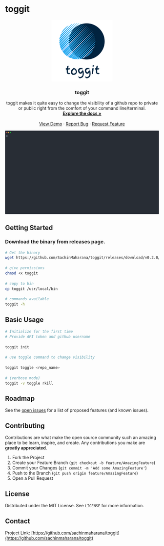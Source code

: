# toggit

<p align="center">
  <a href="https://github.com/sachinmaharana/toggit">
    <img src="assets/toggit.png" alt="Logo" width="200" height="200">
  </a>

  <h3 align="center">toggit</h3>

  <p align="center">
    toggit makes it quite easy to change the visibility of a github repo to private or public right from the comfort of your command line/terminal.    <br />
    <a href="https://github.com/sachinmaharana/toggit"><strong>Explore the docs »</strong></a>
    <br />
    <br />
    <a href="https://github.com/sachinmaharana/toggit">View Demo</a>
    ·
    <a href="https://github.com/sachinmaharana/toggit/issues">Report Bug</a>
    ·
    <a href="https://github.com/sachinmaharana/toggit/issues">Request Feature</a>
  </p>
</p>

![toggit](/assets/toggit.svg)

## Getting Started

### Download the binary from releases page.

```bash
# Get the binary
wget https://github.com/SachinMaharana/toggit/releases/download/v0.2.0/toggit

# give permissions
chmod +x toggit

# copy to bin
cp toggit /usr/local/bin

# commands available
toggit -h
```

## Basic Usage

```bash
# Initialize for the first time
# Provide API token and github username

toggit init

# use toggle command to change visibility

toggit toggle <repo_name>

# (verbose mode)
toggit -v toggle rkill

```

## Roadmap

See the [open issues](https://github.com/sachinmaharana/toggit/issues) for a list of proposed features (and known issues).

<!-- CONTRIBUTING -->

## Contributing

Contributions are what make the open source community such an amazing place to be learn, inspire, and create. Any contributions you make are **greatly appreciated**.

1. Fork the Project
2. Create your Feature Branch (`git checkout -b feature/AmazingFeature`)
3. Commit your Changes (`git commit -m 'Add some AmazingFeature'`)
4. Push to the Branch (`git push origin feature/AmazingFeature`)
5. Open a Pull Request

<!-- LICENSE -->

## License

Distributed under the MIT License. See `LICENSE` for more information.

<!-- CONTACT -->

## Contact

Project Link: [https://github.com/sachinmaharana/toggit](https://github.com/sachinmaharana/toggit)

```

```
